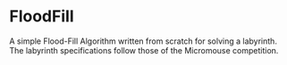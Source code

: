 # FloodFill
A simple Flood-Fill Algorithm written from scratch for solving a labyrinth. The labyrinth specifications follow those of the Micromouse competition.
